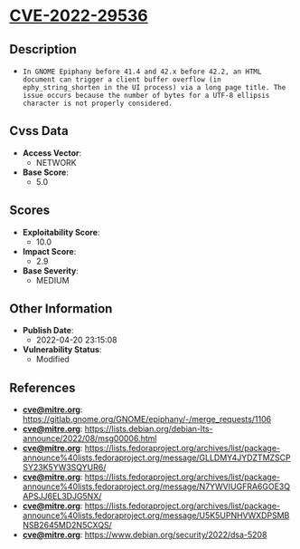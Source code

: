 
# [CVE-2022-29536](https://gitlab.gnome.org/GNOME/epiphany/-/merge_requests/1106)

## Description

- `In GNOME Epiphany before 41.4 and 42.x before 42.2, an HTML document can trigger a client buffer overflow (in ephy_string_shorten in the UI process) via a long page title. The issue occurs because the number of bytes for a UTF-8 ellipsis character is not properly considered.`

## Cvss Data

- **Access Vector**:
  - NETWORK
- **Base Score**:
  - 5.0

## Scores

- **Exploitability Score**:
  - 10.0
- **Impact Score**:
  - 2.9
- **Base Severity**:
  - MEDIUM

## Other Information

- **Publish Date**:
  - 2022-04-20 23:15:08
- **Vulnerability Status**:
  - Modified

## References

- **cve@mitre.org**: https://gitlab.gnome.org/GNOME/epiphany/-/merge_requests/1106
- **cve@mitre.org**: https://lists.debian.org/debian-lts-announce/2022/08/msg00006.html
- **cve@mitre.org**: https://lists.fedoraproject.org/archives/list/package-announce%40lists.fedoraproject.org/message/GLLDMY4JYDZTMZSCPSY23K5YW3SQYUR6/
- **cve@mitre.org**: https://lists.fedoraproject.org/archives/list/package-announce%40lists.fedoraproject.org/message/N7YWVIUGFRA6GOE3QAPSJJ6EL3DJG5NX/
- **cve@mitre.org**: https://lists.fedoraproject.org/archives/list/package-announce%40lists.fedoraproject.org/message/U5K5UPNHVWXDPSMBNSB2645MD2N5CXQS/
- **cve@mitre.org**: https://www.debian.org/security/2022/dsa-5208
